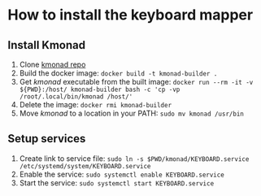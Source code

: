 # How to install the keyboard mapper

## Install Kmonad

1. Clone [kmonad repo](https://github.com/kmonad/kmonad)
1. Build the docker image: `docker build -t kmonad-builder .`
1. Get _kmonad_ executable from the built image: `docker run --rm -it -v ${PWD}:/host/ kmonad-builder bash -c 'cp -vp /root/.local/bin/kmonad /host/'`
1. Delete the image: `docker rmi kmonad-builder`
1. Move _kmonad_ to a location in your PATH: `sudo mv kmonad /usr/bin`

## Setup services

1. Create link to service file: `sudo ln -s $PWD/kmonad/KEYBOARD.service /etc/systemd/system/KEYBOARD.service`
1. Enable the service: `sudo systemctl enable KEYBOARD.service`
1. Start the service: `sudo systemctl start KEYBOARD.service`
